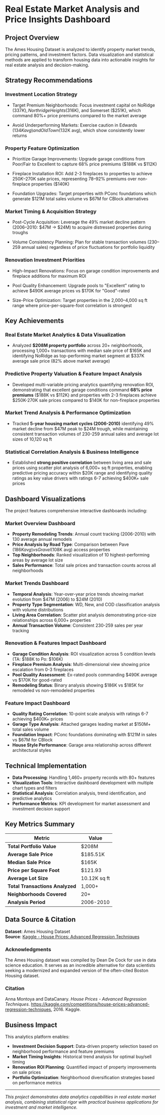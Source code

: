 # Real Estate Market Analysis and Price Insights Dashboard

## Project Overview

The Ames Housing Dataset is analyzed to identify property market trends, pricing patterns, and investment factors. Data visualization and statistical methods are applied to transform housing data into actionable insights for real estate analysis and decision-making.

## Strategy Recommendations

### Investment Location Strategy

- Target Premium Neighborhoods: Focus investment capital on NoRidge ($337K), Northridge Heights ($316K), and Somerset ($251K), which command 80%+ price premiums compared to the market average

- Avoid Underperforming Markets: Exercise caution in Edwards ($134K avg) and OldTown ($132K avg), which show consistently lower returns

### Property Feature Optimization

- Prioritize Garage Improvements: Upgrade garage conditions from Poor/Fair to Excellent to capture 68% price premiums ($188K vs $112K)

- Fireplace Installation ROI: Add 2-3 fireplaces to properties to achieve $250K–$270K sale prices, representing 78–92% premiums over non-fireplace properties ($140K)

- Foundation Upgrades: Target properties with PConc foundations which generate $121M total sales volume vs $67M for CBlock alternatives

### Market Timing & Acquisition Strategy

- Post-Cycle Acquisition: Leverage the 49% market decline pattern (2006–2010: $47M → $24M) to acquire distressed properties during troughs

- Volume Consistency Planning: Plan for stable transaction volumes (230–259 annual sales) regardless of price fluctuations for portfolio liquidity

### Renovation Investment Priorities

- High-Impact Renovations: Focus on garage condition improvements and fireplace additions for maximum ROI

- Pool Quality Enhancement: Upgrade pools to "Excellent" rating to achieve $490K average prices vs $170K for "Good"-rated

- Size-Price Optimization: Target properties in the 2,000–4,000 sq ft range where price-per-square-foot correlation is strongest

## Key Achievements

### **Real Estate Market Analytics & Data Visualization**
- Analyzed **$208M property portfolio** across 20+ neighborhoods, processing 1,000+ transactions with median sale price of $165K and identifying NoRidge as top-performing market segment at $337K average sale price (82% above market average)

### **Predictive Property Valuation & Feature Impact Analysis**
- Developed multi-variable pricing analytics quantifying renovation ROI, demonstrating that excellent garage conditions command **68% price premiums** ($188K vs $112K) and properties with 2-3 fireplaces achieve $250K-270K sale prices compared to $140K for non-fireplace properties

### **Market Trend Analysis & Performance Optimization**
- Tracked **5-year housing market cycles (2006-2010)** identifying 49% market decline from $47M peak to $24M trough, while maintaining consistent transaction volumes of 230-259 annual sales and average lot sizes of 10,120 sq ft

### **Statistical Correlation Analysis & Business Intelligence**
- Established **strong positive correlation** between living area and sale prices using scatter plot analysis of 6,000+ sq ft properties, enabling predictive pricing accuracy within $20K range and identifying quality ratings as key value drivers with ratings 6-7 achieving $400K+ sale prices

## Dashboard Visualizations

The project features comprehensive interactive dashboards including:

### **Market Overview Dashboard**
- **Property Remodeling Trends**: Annual count tracking (2006-2010) with 130 average annual remodels
- **Price Analysis by Road Type**: Comparison between Pave ($186K avg) vs Gravel ($108K avg) access properties
- **Top Neighborhoods**: Ranked visualization of 10 highest-performing areas by average lot size
- **Sales Performance**: Total sale prices and transaction counts across all neighborhoods

### **Market Trends Dashboard**
- **Temporal Analysis**: Year-over-year price trends showing market evolution from $47M (2006) to $24M (2010)
- **Property Type Segmentation**: WD, New, and COD classification analysis with volume distributions
- **Living Area Correlation**: Scatter plot analysis demonstrating price-size relationships across 6,000+ properties
- **Annual Transaction Volume**: Consistent 230-259 sales per year tracking

### **Renovation & Features Impact Dashboard**
- **Garage Condition Analysis**: ROI visualization across 5 condition levels (TA: $188K to Po: $106K)
- **Fireplace Premium Analysis**: Multi-dimensional view showing price escalation from 0-3 fireplaces
- **Pool Quality Assessment**: Ex-rated pools commanding $490K average vs $170K for good-rated
- **Remodeling Status**: Binary analysis showing $186K vs $185K for remodeled vs non-remodeled properties

### **Feature Impact Dashboard**
- **Quality Rating Correlation**: 10-point scale analysis with ratings 6-7 achieving $400K+ prices
- **Garage Type Analysis**: Attached garages leading market at $150M+ total sales volume
- **Foundation Impact**: PConc foundations dominating with $121M in sales vs $67M for CBlock
- **House Style Performance**: Garage area relationship across different architectural styles

## Technical Implementation

- **Data Processing**: Handling 1,460+ property records with 80+ features
- **Visualization Tools**: Interactive dashboard development with multiple chart types and filters
- **Statistical Analysis**: Correlation analysis, trend identification, and predictive analytics
- **Performance Metrics**: KPI development for market assessment and investment decision support

## Key Metrics Summary

| Metric | Value |
|--------|-------|
| **Total Portfolio Value** | $208M |
| **Average Sale Price** | $185.51K |
| **Median Sale Price** | $165K |
| **Price per Square Foot** | $121.93 |
| **Average Lot Size** | 10.12K sq ft |
| **Total Transactions Analyzed** | 1,000+ |
| **Neighborhoods Covered** | 20+ |
| **Analysis Period** | 2006-2010 |

## Data Source & Citation

**Dataset**: Ames Housing Dataset  
**Source**: [Kaggle - House Prices: Advanced Regression Techniques](https://www.kaggle.com/competitions/house-prices-advanced-regression-techniques/data)

### Acknowledgments
The Ames Housing dataset was compiled by Dean De Cock for use in data science education. It serves as an incredible alternative for data scientists seeking a modernized and expanded version of the often-cited Boston Housing dataset.

### Citation
Anna Montoya and DataCanary. *House Prices - Advanced Regression Techniques*. https://kaggle.com/competitions/house-prices-advanced-regression-techniques, 2016. Kaggle.

## Business Impact

This analytics platform enables:
- **Investment Decision Support**: Data-driven property selection based on neighborhood performance and feature premiums
- **Market Timing Insights**: Historical trend analysis for optimal buy/sell timing
- **Renovation ROI Planning**: Quantified impact of property improvements on sale prices
- **Portfolio Optimization**: Neighborhood diversification strategies based on performance metrics

---

*This project demonstrates data analytics capabilities in real estate market analysis, combining statistical rigor with practical business applications for investment and market intelligence.*
